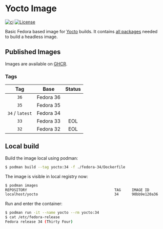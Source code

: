 # Yocto Image

[![ci](https://github.com/jhnc-oss/yocto-image/actions/workflows/ci.yml/badge.svg)](https://github.com/jhnc-oss/yocto-image/actions/workflows/ci.yml)
[![License](https://img.shields.io/badge/license-MIT-yellow.svg)](LICENSE)

Basic Fedora based image for [Yocto](https://www.yoctoproject.org/) builds. It contains [all packages](https://docs.yoctoproject.org/current/ref-manual/system-requirements.html#required-packages-for-the-build-host) needed to build a headless image.

## Published Images

Images are available on [GHCR](https://github.com/jhnc-oss/yocto-image/pkgs/container/yocto-image%2Fyocto).

### Tags

| Tag | Base | Status |
|:---:|:----:|:------:|
| `36` | Fedora 36 | |
| `35` | Fedora 35 | |
| `34` / `latest` | Fedora 34 | |
| `33` | Fedora 33 | EOL |
| `32` | Fedora 32 | EOL |

## Local build

Build the image local using podman:

```sh
$ podman build --tag yocto:34 -f ./fedora-34/Dockerfile
```

The image is visible in local registry now:

```sh
$ podman images
REPOSITORY                                        TAG     IMAGE ID      CREATED        SIZE
localhost/yocto                                   34      90bb9e120a36  2 minutes ago  777 MB
```

Run and enter the container:

```sh
$ podman run -it --name yocto --rm yocto:34
$ cat /etc/fedora-release
Fedora release 34 (Thirty Four)
```
